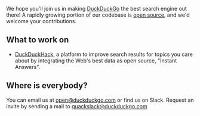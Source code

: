 We hope you'll join us in making [DuckDuckGo](https://duckduckgo.com/) the best search engine out there! A rapidly growing portion of our codebase is [open source](http://github.com/duckduckgo/), and we'd welcome your contributions.

## What to work on

 * [DuckDuckHack](http://duckduckhack.com), a platform to improve search results for topics you care about by integrating the Web's best data as open source, "Instant Answers". 

## Where is everybody?

You can email us at open@duckduckgo.com or find us on Slack. Request an invite by sending a mail to quackslack@duckduckgo.com